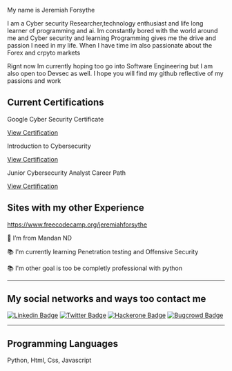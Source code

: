 

My name is Jeremiah Forsythe 

I am a Cyber security Researcher,technology enthusiast and life long learner of programming and ai. Im constantly bored with the world around me and Cyber security and learning Programming gives me the  drive and passion I need in my  life. When I have time im also passionate about the Forex and crpyto
markets

Rignt now Im currently hoping too go into Software Engineering but I am also open too Devsec as well. I hope you will find my github reflective of my passions and work 

## Current Certifications

Google Cyber Security Certificate 

[View Certification](https://www.credly.com/badges/7fbf2408-8d56-4bd0-8aaf-f936fe96e9a0/linked_in_profile)

Introduction to Cybersecurity

[View Certification](https://www.credly.com/earner/earned/badge/dd6ff6ca-29ba-44e3-8cad-afdf78774909)

Junior Cybersecurity Analyst Career Path


[View Certification](https://www.credly.com/badges/b4b8d889-ce11-415c-b2e2-26e57464ff25/public_url)

## Sites with my other Experience 

https://www.freecodecamp.org/jeremiahforsythe









 

🏡 I’m from Mandan ND

📚 I'm currently learning Penetration testing and Offensive Security

📚 I'm other goal is too be completly professional  with python 

 
---

## My social networks and ways too contact me

[![Linkedin Badge](https://img.shields.io/badge/LinkedIn-0077B5?style=for-the-badge&logo=linkedin&logoColor=white)](https://www.linkedin.com/in/jeremiah-forsythe-73a0b572)
[![Twitter Badge](https://img.shields.io/badge/Twitter-1DA1F2?style=for-the-badge&logo=twitter&logoColor=white)](https://twitter.com/JeremiahForsyt2)
[![Hackerone Badge](https://img.shields.io/badge/-HackerOne-%23494649?style=for-the-badge&logo=hackerone&logoColor=white)](https://hackerone.com/ghostintheshell88)
[![Bugcrowd Badge](https://img.shields.io/badge/-Bugcrowd-%23F26822?style=for-the-badge&logo=bugcrowd&logoColor=white)](https://bugcrowd.com/ghostoftheshell)


---

## Programming Languages
Python, Html, Css, Javascript 
